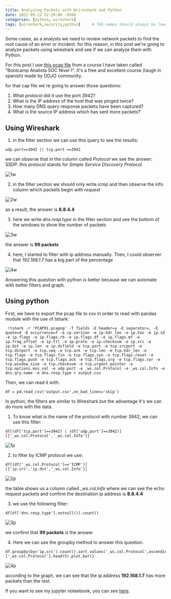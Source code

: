 ```yaml
---
title: Analyzing Packets with Wrireshark and Python
date: 2022-09-22 22:20:00 -0500
categories: [python, wireshark]
tags: [wireshark,security,python]     # TAG names should always be lowercase
---
```


Some cases, as a analysts we need to review network packets to find the root cause of an error or incident. for this reason, in this post we're going to analyze packets using wireshark and see if we can analyze them with Python.

For this post I use [this pcap file](https://github.com/WOSECPA/AnalistaSOC2022/blob/main/Modulo%204/Taller%20de%20Wireshark/PCAP01.pcapng) from a course I have taken called "Bootcamp Analista SOC Nivel 1". It's a free and excellent course (taugh in spanish) made by DOJO community.

for that cap file we´re going to answer those questions:

1. What protocol did it use the port 3942?
2. What is the IP address of the host that was pinged twice?
3. How many DNS query response packets have been captured?
4. What is the source IP address which has sent more packets?

## Using Wireshark

1. in the filter section we can use this query to see the results:
```
udp.port==3942 || tcp.port ==3942
```

we can observe that in the column called *Protocol* we see the answer: SSDP. this protocol stands for *Simple Service Discovery Protocol*.

![1w](https://i.imgur.com/dTP1b3b.png)

2. in the filter section we should only write *icmp* and then observe the info column which packets begin with *request*

![2w](https://i.imgur.com/etGnkw9.png)

as a result, the answer is **8.8.4.4**

3. here we write *dns.resp.type* in the filter section and see the bottom of the windows to show the number of packets

![3w](https://i.imgur.com/bDDlZMk.png)

the answer is **99 packets**

4. here, I started to filter with ip address manually. Then, I could observer that *192.168.1.7* has a big part of the percentage

![4w](https://i.imgur.com/Cmd69bo.png)

Answering this question with python is better because we can automate with better filters and graph.

## Using python

First, we have to export the pcap file to csv in order to read with pandas module with the use of tshark:

```
 !tshark -r 'PCAP01.pcapng' -T fields -E header=y -E separator=, -E quote=d -E occurrence=f -e ip.version -e ip.hdr_len -e ip.tos -e ip.id -e ip.flags -e ip.flags.rb -e ip.flags.df -e ip.flags.mf -e ip.frag_offset -e ip.ttl -e ip.proto -e ip.checksum -e ip.src -e ip.dst -e ip.len -e ip.dsfield -e tcp.port -e tcp.srcport -e tcp.dstport -e tcp.seq -e tcp.ack -e tcp.len -e tcp.hdr_len -e tcp.flags -e tcp.flags.fin -e tcp.flags.syn -e tcp.flags.reset -e tcp.flags.push -e tcp.flags.ack -e tcp.flags.urg -e tcp.flags.cwr -e tcp.window_size -e tcp.checksum -e tcp.urgent_pointer -e tcp.options.mss_val -e udp.port -e _ws.col.Protocol -e _ws.col.Info -e dns.qry.name -e dns.resp.type > output.csv
```

Then, we can read it with:

```
df = pd.read_csv('output.csv',on_bad_lines='skip')
```

In python, the filters are similar to Wireshark but the advantage it's we can do more with the data.

1. To know what is the name of the protocol with number 3942, we can use this filter:

```
df[(df['tcp.port']==3942) | (df['udp.port']==3942)][['_ws.col.Protocol','_ws.col.Info']]
```
![1p](https://i.imgur.com/FIjzhDj.png)

2. to filter by ICMP protocol we use:

```
df[(df['_ws.col.Protocol']=='ICMP')][['ip.src','ip.dst','_ws.col.Info']]
```

![2p](https://i.imgur.com/LSwvNYp.png)

the table shows us a column called *_ws.col.Info* where we can see the echo request packets and confirm the destination ip address is **8.8.4.4**

3. we use the following filter:

```
df[df['dns.resp.type'].notnull()].count()
```
![3p](https://i.imgur.com/IiNuBaH.png)

we confirm that **99 packets** is the answer

4. Here we can use the groupby method to answer this question.

```
df.groupby(by='ip.src').count().sort_values('_ws.col.Protocol',ascending=False)['_ws.col.Protocol'].head(5).plot.bar()
```

![4p](https://i.imgur.com/YQf8Y7M.png)

according to the graph, we can see that the ip address **192.168.1.7** has more packets than the rest.

If you want to see my jupyter noteebook, you can see [here](https://github.com/jean0828/Analying-packets-with-Python/blob/main/Analyzing_pcap_files_with_python.ipynb).